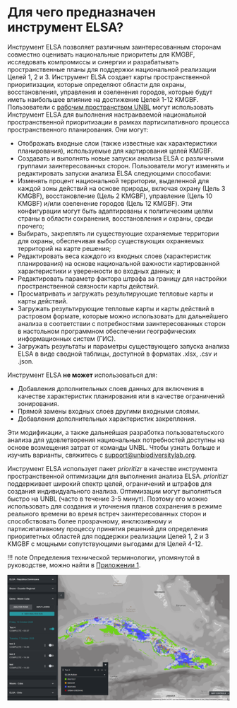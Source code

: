 # Для чего предназначен инструмент ELSA?

Инструмент ELSA позволяет различным заинтересованным сторонам совместно оценивать национальные приоритеты для KMGBF, исследовать компромиссы и синергии и разрабатывать пространственные планы для поддержки национальной реализации Целей 1, 2 и 3. Инструмент ELSA создает карты пространственной приоритизации, которые определяют области для охраны, восстановления, управления и озеленения городов, которые будут иметь наибольшее влияние на достижение Целей 1-12 KMGBF. Пользователи с [рабочим пространством UNBL](https://unbiodiversitylab.org/en/unbl-workspaces/) могут использовать Инструмент ELSA для выполнения настраиваемой национальной пространственной приоритизации в рамках партисипативного процесса пространственного планирования. Они могут:

  - Отображать входные слои (также известные как характеристики планирования), используемые для картирования целей KMGBF.
  - Создавать и выполнять новые запуски анализа ELSA с различными группами заинтересованных сторон. Пользователи могут изменять и редактировать запуски анализа ELSA следующими способами:
  - Изменять процент национальной территории, выделенной для каждой зоны действий на основе природы, включая охрану (Цель 3 KMGBF), восстановление (Цель 2 KMGBF), управление (Цель 10 KMGBF) и/или озеленение городов (Цель 12 KMGBF). Эти конфигурации могут быть адаптированы к политическим целям страны в области сохранения, восстановления и охраны, среди прочего;
  - Выбирать, закреплять ли существующие охраняемые территории для охраны, обеспечивая выбор существующих охраняемых территорий на карте решения;
  - Редактировать веса каждого из входных слоев (характеристик планирования) на основе национальной важности картированной характеристики и уверенности во входных данных; и
  - Редактировать параметр фактора штрафа за границу для настройки пространственной связности карты действий.
  - Просматривать и загружать результирующие тепловые карты и карты действий.
  - Загружать результирующие тепловые карты и карты действий в растровом формате, которые можно использовать для дальнейшего анализа в соответствии с потребностями заинтересованных сторон в настольном программном обеспечении географических информационных систем (ГИС).
  - Загружать результаты и параметры существующего запуска анализа ELSA в виде сводной таблицы, доступной в форматах .xlsx, .csv и .json.

Инструмент ELSA **не может** использоваться для:

  - Добавления дополнительных слоев данных для включения в качестве характеристик планирования или в качестве ограничений зонирования.
  - Прямой замены входных слоев другими входными слоями.
  - Добавления дополнительных характеристик закрепления.

Эти модификации, а также дальнейшая разработка пользовательского анализа для удовлетворения национальных потребностей доступны на основе возмещения затрат от команды UNBL. Чтобы узнать больше и изучить варианты, свяжитесь с support@unbiodiversitylab.org.

Инструмент ELSA использует пакет *prioritizr* в качестве инструмента пространственной оптимизации для выполнения анализа ELSA. *prioritizr* поддерживает широкий спектр целей, ограничений и штрафов для создания индивидуального анализа. Оптимизации могут выполняться быстро на UNBL (часто в течение 3-5 минут). Поэтому его можно использовать для создания и уточнения планов сохранения в режиме реального времени во время встреч заинтересованных сторон и способствовать более прозрачному, инклюзивному и партисипативному процессу принятия решений для определения приоритетных областей для поддержки реализации Целей 1, 2 и 3 KMGBF с мощными сопутствующими выгодами для Целей 4-12.

!!! note
    Определения технической терминологии, упомянутой в руководстве, можно найти в [Приложении 1](12_annex1.md).

![Начальный интерфейс Инструмента ELSA на UNBL](images/image001.png)
